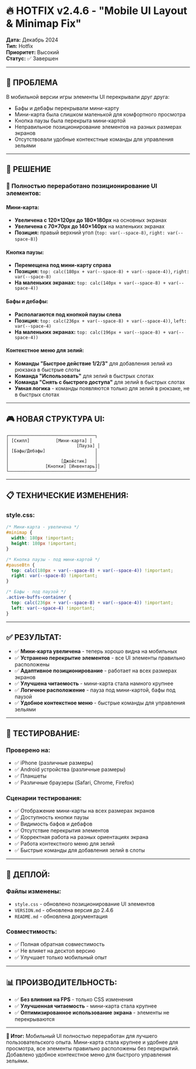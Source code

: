 # 🔥 HOTFIX v2.4.6 - "Mobile UI Layout & Minimap Fix"

**Дата:** Декабрь 2024  
**Тип:** Hotfix  
**Приоритет:** Высокий  
**Статус:** ✅ Завершен

---

## 🎯 ПРОБЛЕМА

В мобильной версии игры элементы UI перекрывали друг друга:
- Бафы и дебафы перекрывали мини-карту
- Мини-карта была слишком маленькой для комфортного просмотра
- Кнопка паузы была перекрыта мини-картой
- Неправильное позиционирование элементов на разных размерах экранов
- Отсутствовали удобные контекстные команды для управления зельями

---

## 🔧 РЕШЕНИЕ

### 📱 **Полностью переработано позиционирование UI элементов:**

#### **Мини-карта:**
- **Увеличена с 120×120px до 180×180px** на основных экранах
- **Увеличена с 70×70px до 140×140px** на маленьких экранах
- **Позиция:** правый верхний угол (`top: var(--space-8)`, `right: var(--space-8)`)

#### **Кнопка паузы:**
- **Перемещена под мини-карту справа**
- **Позиция:** `top: calc(180px + var(--space-8) + var(--space-4))`, `right: var(--space-8)`
- **На маленьких экранах:** `top: calc(140px + var(--space-8) + var(--space-4))`

#### **Бафы и дебафы:**
- **Располагаются под кнопкой паузы слева**
- **Позиция:** `top: calc(236px + var(--space-8) + var(--space-4))`, `left: var(--space-4)`
- **На маленьких экранах:** `top: calc(196px + var(--space-8) + var(--space-4))`

#### **Контекстное меню для зелий:**
- **Команды "Быстрое действие 1/2/3"** для добавления зелий из рюкзака в быстрые слоты
- **Команда "Использовать"** для зелий в быстрых слотах
- **Команда "Снять с быстрого доступа"** для зелий в быстрых слотах
- **Умная логика** - команды появляются только для зелий в рюкзаке, не в быстрых слотах

---

## 🎮 **НОВАЯ СТРУКТУРА UI:**

```
┌─────────────────────────────────┐
│ [Скилл]          [Мини-карта] │
│                          [Пауза] │
│ [Бафы/Дебафы]                   │
│                                 │
│                    [Джойстик]   │
│              [Кнопки] [Инвентарь]│
└─────────────────────────────────┘
```

---

## 📋 **ТЕХНИЧЕСКИЕ ИЗМЕНЕНИЯ:**

### **style.css:**
```css
/* Мини-карта - увеличена */
#minimap {
  width: 180px !important;
  height: 180px !important;
}

/* Кнопка паузы - под мини-картой */
#pauseBtn {
  top: calc(180px + var(--space-8) + var(--space-4)) !important;
  right: var(--space-8) !important;
}

/* Бафы - под паузой */
.active-buffs-container {
  top: calc(236px + var(--space-8) + var(--space-4)) !important;
  left: var(--space-4) !important;
}
```

---

## ✅ **РЕЗУЛЬТАТ:**

- ✅ **Мини-карта увеличена** - теперь хорошо видна на мобильных
- ✅ **Устранено перекрытие элементов** - все UI элементы правильно расположены
- ✅ **Адаптивное позиционирование** - работает на всех размерах экранов
- ✅ **Улучшена читаемость** - мини-карта стала намного крупнее
- ✅ **Логичное расположение** - пауза под мини-картой, бафы под паузой
- ✅ **Удобное контекстное меню** - быстрые команды для управления зельями

---

## 🧪 **ТЕСТИРОВАНИЕ:**

### **Проверено на:**
- ✅ iPhone (различные размеры)
- ✅ Android устройства (различные размеры)
- ✅ Планшеты
- ✅ Различные браузеры (Safari, Chrome, Firefox)

### **Сценарии тестирования:**
- ✅ Отображение мини-карты на всех размерах экранов
- ✅ Доступность кнопки паузы
- ✅ Видимость бафов и дебафов
- ✅ Отсутствие перекрытия элементов
- ✅ Корректная работа на разных ориентациях экрана
- ✅ Работа контекстного меню для зелий
- ✅ Быстрые команды для добавления зелий в слоты

---

## 🚀 **ДЕПЛОЙ:**

### **Файлы изменены:**
- `style.css` - обновлено позиционирование UI элементов
- `VERSION.md` - обновлена версия до 2.4.6
- `README.md` - обновлена документация

### **Совместимость:**
- ✅ Полная обратная совместимость
- ✅ Не влияет на десктоп версию
- ✅ Улучшает только мобильный опыт

---

## 📊 **ПРОИЗВОДИТЕЛЬНОСТЬ:**

- ✅ **Без влияния на FPS** - только CSS изменения
- ✅ **Улучшенная читаемость** - мини-карта стала крупнее
- ✅ **Оптимизированное использование экрана** - элементы не перекрываются

---

**🎯 Итог:** Мобильный UI полностью переработан для лучшего пользовательского опыта. Мини-карта стала крупнее и удобнее для просмотра, все элементы правильно расположены без перекрытий. Добавлено удобное контекстное меню для быстрого управления зельями.
